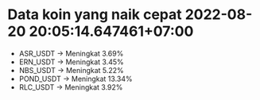 # Data koin yang naik cepat 2022-08-20 20:05:14.647461+07:00

* ASR_USDT -> Meningkat 3.69%
* ERN_USDT -> Meningkat 3.45%
* NBS_USDT -> Meningkat 5.22%
* POND_USDT -> Meningkat 13.34%
* RLC_USDT -> Meningkat 3.92%
